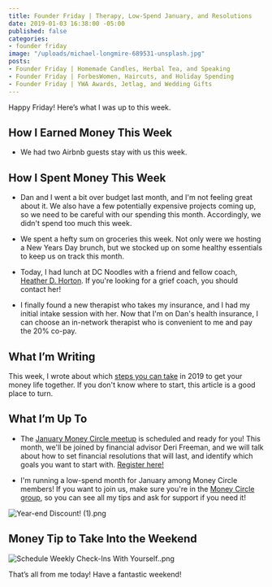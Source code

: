 ```yaml
---
title: Founder Friday | Therapy, Low-Spend January, and Resolutions
date: 2019-01-03 16:38:00 -05:00
published: false
categories:
- founder friday
image: "/uploads/michael-longmire-689531-unsplash.jpg"
posts:
- Founder Friday | Homemade Candles, Herbal Tea, and Speaking
- Founder Friday | ForbesWomen, Haircuts, and Holiday Spending
- Founder Friday | YWA Awards, Jetlag, and Wedding Gifts
---
```


Happy Friday! Here’s what I was up to this week.

## How I Earned Money This Week

* We had two Airbnb guests stay with us this week.

## How I Spent Money This Week

* Dan and I went a bit over budget last month, and I'm not feeling great about it. We also have a few potentially expensive projects coming up, so we need to be careful with our spending this month. Accordingly, we didn't spend too much this week. 

* We spent a hefty sum on groceries this week. Not only were we hosting a New Years Day brunch, but we stocked up on some healthy essentials to keep us on track this month.

* Today, I had lunch at DC Noodles with a friend and fellow coach, [Heather D. Horton](https://www.heatherdhorton.com/). If you're looking for a grief coach, you should contact her!

* I finally found a new therapist who takes my insurance, and I had my initial intake session with her. Now that I'm on Dan's health insurance, I can choose an in-network therapist who is convenient to me and pay the 20% co-pay.

## What I’m Writing

This week, I wrote about which [steps you can take](https://www.maggiegermano.com/blog/how-to-get-your-financial-life-in-order-in-2019/) in 2019 to get your money life together. If you don't know where to start, this article is a good place to turn.

## What I’m Up To

* The [January Money Circle meetup](https://www.eventbrite.com/e/money-circle-financial-resolutions-that-last-tickets-54309667678) is scheduled and ready for you! This month, we'll be joined by financial advisor Deri Freeman, and we will talk about how to set financial resolutions that will last, and identify which goals you want to start with. [Register here!](https://www.eventbrite.com/e/money-circle-financial-resolutions-that-last-tickets-54309667678)

* I'm running a low-spend month for January among Money Circle members! If you want to join us, make sure you're in the [Money Circle group](https://www.facebook.com/groups/MoneyCircleGroup), so you can see all my tips and ask for support if you need it!

![Year-end Discount! (1).png](/uploads/Year-end%20Discount!%20(1).png)

## Money Tip to Take Into the Weekend

![Schedule Weekly Check-Ins With Yourself..png](/uploads/Schedule%20Weekly%20Check-Ins%20With%20Yourself..png)

That’s all from me today! Have a fantastic weekend!